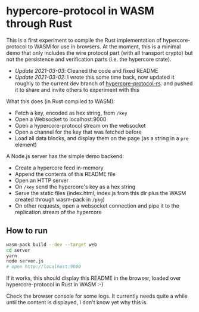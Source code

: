 # hypercore-protocol in WASM through Rust

This is a first experiment to compile the Rust implementation of hypercore-protocol to WASM for use in browsers. At the moment, this is a minimal demo that only includes the wire protocol part (with all transport crypto) but not the persistence and verification parts (i.e. the hypercore crate).

- *Update 2021-03-03*: Cleaned the code and fixed README
- *Update 2021-03-02:* I wrote this some time back, now updated it roughly to the current dev branch of [hypercore-protocol-rs](https://github.com/datrs/hypercore-protocol-rs). and pushed it to share and invite others to experiment with this


What this does (in Rust compiled to WASM):

- Fetch a key, encoded as hex string, from `/key`
- Open a Websocket to localhost:9000
- Open a hypercore-protocol stream on the websocket
- Open a channel for the key that was fetched before
- Load all data blocks, and display them on the page (as a string in a `pre` element)

A Node.js server has the simple demo backend:

- Create a hypercore feed in-memory
- Append the contents of this README file
- Open an HTTP server
- On `/key` send the hypercore's key as a hex string
- Serve the static files (index.html, index.js from this dir plus the WASM created through wasm-pack in `/pkg`)
- On other requests, open a websocket connection and pipe it to the replication stream of the hypercore

## How to run

```bash
wasm-pack build --dev --target web
cd server
yarn
node server.js
# open http://localhost:9000
```

If it works, this should display this README in the browser, loaded over hypercore-protocol in Rust in WASM :-)

Check the browser console for some logs. It currently needs quite a while until the content is displayed, I don't know yet why this is. 
